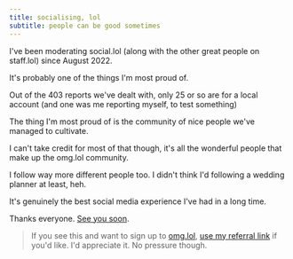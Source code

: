 ```yaml
---
title: socialising, lol
subtitle: people can be good sometimes
---
```

I've been moderating social.lol (along with the other great people on staff.lol) since August 2022.

It's probably one of the things I'm most proud of.

Out of the 403 reports we've dealt with, only 25 or so are for a local account (and one was me reporting myself, to test something)

The thing I'm most proud of is the community of nice people we've managed to cultivate.

I can't take credit for most of that though, it's all the wonderful people that make up the omg.lol community.

I follow way more different people too. I didn't think I'd following a wedding planner at least, heh.

It's genuinely the best social media experience I've had in a long time.

Thanks everyone. [See you soon](https://social.lol/@la).

> If you see this and want to sign up to [omg.lol](https://omg.lol), [use my referral link](https://home.omg.lol/referred-by/laker) if you'd like. I'd appreciate it. No pressure though.
